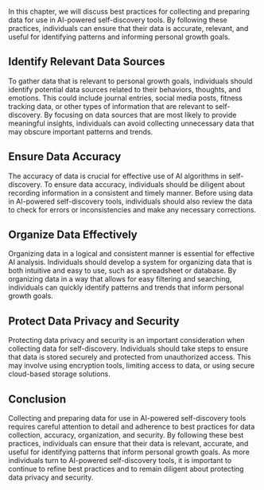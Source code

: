 
In this chapter, we will discuss best practices for collecting and preparing data for use in AI-powered self-discovery tools. By following these practices, individuals can ensure that their data is accurate, relevant, and useful for identifying patterns and informing personal growth goals.

Identify Relevant Data Sources
------------------------------

To gather data that is relevant to personal growth goals, individuals should identify potential data sources related to their behaviors, thoughts, and emotions. This could include journal entries, social media posts, fitness tracking data, or other types of information that are relevant to self-discovery. By focusing on data sources that are most likely to provide meaningful insights, individuals can avoid collecting unnecessary data that may obscure important patterns and trends.

Ensure Data Accuracy
--------------------

The accuracy of data is crucial for effective use of AI algorithms in self-discovery. To ensure data accuracy, individuals should be diligent about recording information in a consistent and timely manner. Before using data in AI-powered self-discovery tools, individuals should also review the data to check for errors or inconsistencies and make any necessary corrections.

Organize Data Effectively
-------------------------

Organizing data in a logical and consistent manner is essential for effective AI analysis. Individuals should develop a system for organizing data that is both intuitive and easy to use, such as a spreadsheet or database. By organizing data in a way that allows for easy filtering and searching, individuals can quickly identify patterns and trends that inform personal growth goals.

Protect Data Privacy and Security
---------------------------------

Protecting data privacy and security is an important consideration when collecting data for self-discovery. Individuals should take steps to ensure that data is stored securely and protected from unauthorized access. This may involve using encryption tools, limiting access to data, or using secure cloud-based storage solutions.

Conclusion
----------

Collecting and preparing data for use in AI-powered self-discovery tools requires careful attention to detail and adherence to best practices for data collection, accuracy, organization, and security. By following these best practices, individuals can ensure that their data is relevant, accurate, and useful for identifying patterns that inform personal growth goals. As more individuals turn to AI-powered self-discovery tools, it is important to continue to refine best practices and to remain diligent about protecting data privacy and security.
